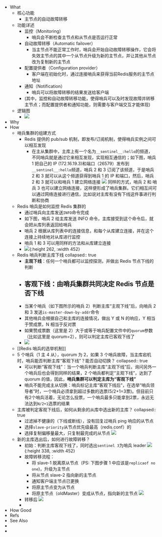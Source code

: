 - What
	- 核心功能
		- 主节点的自动故障转移
	- 功能详述
		- 监控（Monitoring）
			- 哨兵会不断检查主节点和从节点是否运行正常
		- 自动故障转移（Automatic failover）
			- 当主节点不能正常工作时，哨兵会开始自动故障转移操作，它会将失效主节点的其中一个从节点升级为新的主节点，并让其他从节点改为复制新的主节点
		- 配置提供者（Configuration provider）
			- 客户端在初始化时，通过连接哨兵来获得当前Redis服务的主节点地址
		- 通知（Notification）
			- 哨兵可以将故障转移的结果发送给客户端
		- (其中，监控和自动故障转移功能，使得哨兵可以及时发现故障并转移主节点；而配置提供者和通知功能，则需要与客户端交互才能体现)
	- 逻辑图
		- ![](https://pdai.tech/images/db/redis/db-redis-sen-1.png)
- Why
- How
	- 哨兵集群的组建方式
		- Redis 提供的 pub/sub 机制，即发布/订阅机制，使得哨兵实例之间可以相互发现
			- 在主从集群中，主库上有一个名为`__sentinel__:hello`的频道，不同哨兵就是通过它来相互发现，实现相互通信的；如下图，哨兵 1 把自己的 IP (172.16.19.3)和端口（26579）发布到`__sentinel__:hello`频道，哨兵 2 和 3 订阅了该频道，于是哨兵 2 和 3 就可以从这个频道获得到哨兵 1 的 IP 和端口，然后，哨兵 2 和 3 就可以和哨兵 1 建立网络连接
			  ![](https://pdai.tech/images/db/redis/db-redis-sen-6.jpg)
			  同样的方式，哨兵 2 和 哨兵 3 也可以建立网络连接，这样便形成了哨兵集群。它们相互间可以通过网络连接进行通信，比如说对主库有没有下线这件事进行判断和协商
	- Redis 哨兵是如何监控 Redis 集群的
		- 通过哨兵向主库发送`INFO`命令完成
		- 如下图，哨兵 2 给主库发送 INFO 命令，主库接受到这个命令后，就会把从库列表返回给哨兵
		- 哨兵 2 根据从库列表中的连接信息，和每个从库建立连接，并在这个连接上持续地对从库进行监控
		- 哨兵 1 和 3 可以用同样的方法和从库建立连接
		- ![](https://pdai.tech/images/db/redis/db-redis-sen-7.jpg){:height 262, :width 452}
	- Redis 哨兵判断主库下线
	  collapsed:: true
		- **主观下线**：任何一个哨兵都可以监控探测，并做出 Redis 节点下线的判断
		- **客观下线**：由哨兵集群共同决定 Redis 节点是否下线
		  ---
		- 当某个哨兵（如下图所示的哨兵 2）判断主库“主观下线”后，向哨兵 2 和 3 发送`is-master-down-by-addr`命令
		- 其他哨兵会根据自己和主库的连接情况，做出 Y 或 N 的响应，Y 相当于赞成票，N 相当于反对票
		- 如果赞成票数（这里是 2）大于或等于哨兵配置文件中的`quorum`参数（比如这里是 quorum=2），则可以判定主库已客观下线了
		- ![](https://pdai.tech/images/db/redis/db-redis-sen-2.jpg)
	- [[Redis 哨兵的选举机制]]
	- 5 个哨兵（1 主 4 从），quorum 为 2，如果 3 个哨兵故障，当主库宕机时，哨兵能否判断主库“客观下线”？能否自动切换？
	  collapsed:: true
		- 可以判断“客观下线”：当一个哨兵判断主库“主观下线”后，询问另外一个哨兵后也会得到同样的结果，2 个哨兵都判定“主观下线”，达到了 quorum 的值，因此，**哨兵集群可以判定主库为“客观下线”**
		- 哨兵不能完成主从切换：哨兵标记主库“客观下线后”，在选举“哨兵领导者”时，一个哨兵必须拿到超过多数的选票(5/2+1=3票)。但目前只有2个哨兵活着，无论怎么投票，一个哨兵最多只能拿到2票，永远无法达到`N/2+1`选票的结果
	- 主库被判定客观下线后，如何从剩余的从库中选出新的主库？
	  collapsed:: true
		- 过滤掉不健康的（下线或断线），没有回复过哨兵 ping 响应的从节点
		- 选择`slave-priority`从节点优先级最高（redis.conf）的
		- 选择复制偏移量最大，只复制最完成的从节点
		  ![](https://pdai.tech/images/db/redis/db-redis-sen-3.jpg)
	- 新的主库选出后，如何进行故障转移？
		- 初始：判断主库客观下线了，同时选出`sentinel 3`为哨兵 leader
		  ![](https://pdai.tech/images/db/redis/db-redis-sen-1.png){:height 338, :width 452}
		- 故障转移流程：
			- 将 slave-1 脱离原从节点（PS: 下图步骤 1 中应该是`replicaof no one`)，升级为主节点
			- 将从节点 slave-2 指向新的主节点
			- 通知客户端主节点已更换
			- 将原主节点变为从节点
			- 将原主节点（oldMaster）变成从节点，指向新的主节点
			  ![](https://pdai.tech/images/db/redis/db-redis-sen-4.png)
		- 转移后
		  ![](https://pdai.tech/images/db/redis/db-redis-sen-5.png)
		-
- How Good
- Refs
- See Also
-
-